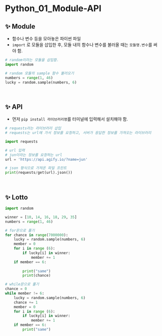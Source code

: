 # Python_01_Module-API

## ✨ Module

- 함수나 변수 등을 모아놓은 파이썬 파일
- `import` 로 모듈을 삽입한 후, 모듈 내의 함수나 변수를 불러올 때는 `모듈명.변수`를 써야 함.

``` python
# random이라는 모듈을 삽입함.
import random

# random 모듈의 sample 함수 불러오기
numbers = range(1, 46)
lucky = random.sample(numbers, 6)
```

<br/>

## ✨ API

- 먼저 `pip install 라이브러리명`를 터미널에 입력해서 설치해야 함.

``` python
# requests라는 라이브러리 삽입
# requests는 url에 가서 정보를 요청하고, 서버가 응답한 정보를 가져오는 라이브러리

import requests

# url 입력
# jun이라는 정보를 요청하는 url
url = 'https://api.agify.io/?name=jun'

# json 형식으로 가져온 파일 프린트
print(requests/get(url).json())
```

<br/>

## ✨ Lotto

```python
import random

winner = [10, 14, 16, 18, 29, 35]
numbers = range(1, 46)

# for문으로 풀기
for chance in range(7000000):
    lucky = random.sample(numbers, 6)
    member = 0
    for i in range (6):
        if lucky[i] in winner:
            member += 1
    if member == 6:
        
        print("same")
		print(chance)

# while문으로 풀기
chance = 0
while member != 6:
    lucky = random.sample(numbers, 6)
    chance += 1
    member = 0
    for i in range (6):
        if lucky[i] in winner:
            member += 1
    if member == 6:
        print("same")
```

